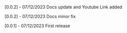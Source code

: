 [0.0.2] - 07/12/2023
Docs update and Youtube Link added

[0.0.2] - 07/12/2023
Docs minor fix

[0.0.1] - 07/12/2023
First release
